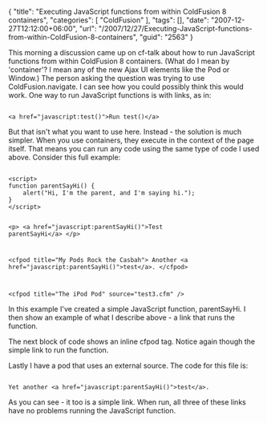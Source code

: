 {
	"title": "Executing JavaScript functions from within ColdFusion 8 containers",
	"categories": [
		"ColdFusion"
	],
	"tags": [],
	"date": "2007-12-27T12:12:00+06:00",
	"url": "/2007/12/27/Executing-JavaScript-functions-from-within-ColdFusion-8-containers",
	"guid": "2563"
}

This morning a discussion came up on cf-talk about how to run JavaScript functions from within ColdFusion 8 containers. (What do I mean by 'container'? I mean any of the new Ajax UI elements like the Pod or Window.) The person asking the question was trying to use ColdFusion.navigate. I can see how you could possibly think this would work. One way to run JavaScript functions is with links, as in:
<!--more-->
<code>
&lt;a href="javascript:test()"&gt;Run test()&lt;/a&gt;
</code>

But that isn't what you want to use here. Instead - the solution is much simpler. When you use containers, they execute in the context of the page itself. That means you can run any code using the same type of code I used above. Consider this full example:

<code>
&lt;script&gt;
function parentSayHi() {
	alert("Hi, I'm the parent, and I'm saying hi.");
}
&lt;/script&gt;

&lt;p&gt;
&lt;a href="javascript:parentSayHi()"&gt;Test parentSayHi&lt;/a&gt;
&lt;/p&gt;

&lt;cfpod title="My Pods Rock the Casbah"&gt;
Another &lt;a href="javascript:parentSayHi()"&gt;test&lt;/a&gt;.
&lt;/cfpod&gt;

&lt;cfpod title="The iPod Pod" source="test3.cfm" /&gt;
</code>

In this example I've created a simple JavaScript function, parentSayHi. I then show an example of what I describe above - a link that runs the function. 

The next block of code shows an inline cfpod tag. Notice again though the simple link to run the function.

Lastly I have a pod that uses an external source. The code for this file is:

<code>
Yet another &lt;a href="javascript:parentSayHi()"&gt;test&lt;/a&gt;.
</code>

As you can see - it too is a simple link. When run, all three of these links have no problems running the JavaScript function.